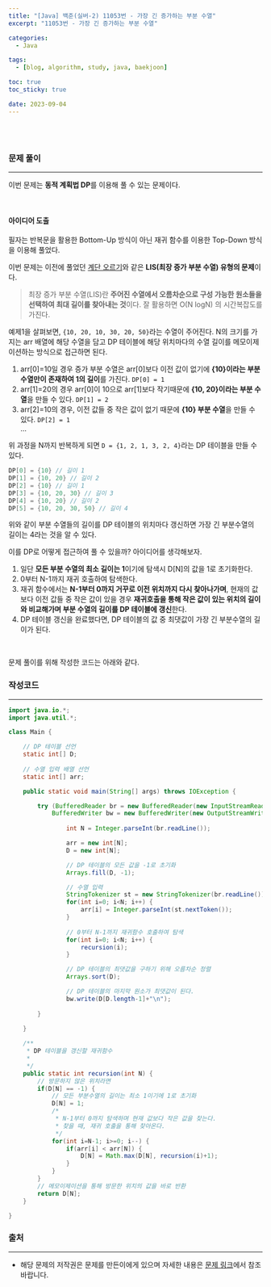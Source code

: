 ```yaml
---
title: "[Java] 백준(실버-2) 11053번 - 가장 긴 증가하는 부분 수열"
excerpt: "11053번 - 가장 긴 증가하는 부분 수열"

categories:
  - Java

tags:
  - [blog, algorithm, study, java, baekjoon]

toc: true
toc_sticky: true

date: 2023-09-04
---
```


<br><br>

### 문제 풀이

---

이번 문제는 **동적 계획법 DP**를 이용해 풀 수 있는 문제이다.

<br>

#### 아이디어 도출

필자는 반복문을 활용한 Bottom-Up 방식이 아닌 재귀 함수를 이용한 Top-Down 방식을 이용해 풀었다.

이번 문제는 이전에 풀었던 [계단 오르기](https://langoustinee.github.io/java/232-post/)와 같은 **LIS(최장 증가 부분 수열) 유형의 문제**이다.

> 최장 증가 부분 수열(LIS)란 **주어진 수열에서 오름차순으로 구성 가능한 원소들을 선택하여 최대 길이를 찾아내는 것**이다. 잘 활용하면 O(N logN) 의 시간복잡도를 가진다.

예제1을 살펴보면, `{10, 20, 10, 30, 20, 50}`라는 수열이 주어진다. N의 크기를 가지는 arr 배열에 해당 수열을 담고 DP 테이블에 해당 위치마다의 수열 길이를 메모이제이션하는 방식으로 접근하면 된다.

> 
1. arr[0]=10일 경우 증가 부분 수열은 arr[0]보다 이전 값이 없기에 **{10}이라는 부분 수열만이 존재하여 1의 길이**를 가진다. `DP[0] = 1`<br>
2. arr[1]=20의 경우 arr[0]이 10으로 arr[1]보다 작기때문에 **{10, 20}이라는 부분 수열**을 만들 수 있다. `DP[1] = 2`<br>
3. arr[2]=10의 경우, 이전 값들 중 작은 값이 없기 때문에 **{10} 부분 수열**을 만들 수 있다. `DP[2] = 1`<br>
...

위 과정을 N까지 반복하게 되면 `D = {1, 2, 1, 3, 2, 4}`라는 DP 테이블을 만들 수 있다.

```java
DP[0] = {10} // 길이 1
DP[1] = {10, 20} // 길이 2
DP[2] = {10} // 길이 1
DP[3] = {10, 20, 30} // 길이 3
DP[4] = {10, 20} // 길이 2
DP[5] = {10, 20, 30, 50} // 길이 4
```

위와 같이 부분 수열들의 길이를 DP 테이블의 위치마다 갱신하면 가장 긴 부분수열의 길이는 4라는 것을 알 수 있다.

이를 DP로 어떻게 접근하여 풀 수 있을까? 아이디어를 생각해보자.

1. 일단 **모든 부분 수열의 최소 길이는 1**이기에 탐색시 D[N]의 값을 1로 초기화한다.
2. 0부터 N-1까지 재귀 호출하여 탐색한다.
3. 재귀 함수에서는 **N-1부터 0까지 거꾸로 이전 위치까지 다시 찾아나가며**, 현재의 값보다 이전 값들 중 작은 값이 있을 경우 **재귀호출을 통해 작은 값이 있는 위치의 길이와 비교해가며 부분 수열의 길이를 DP 테이블에 갱신**한다.
4. DP 테이블 갱신을 완료했다면, DP 테이블의 값 중 최댓값이 가장 긴 부분수열의 길이가 된다.


<br>

문제 풀이를 위해 작성한 코드는 아래와 같다.

### 작성코드

---

```java
import java.io.*;
import java.util.*;

class Main {    

    // DP 테이블 선언
    static int[] D;
    
    // 수열 입력 배열 선언
    static int[] arr;

    public static void main(String[] args) throws IOException {

        try (BufferedReader br = new BufferedReader(new InputStreamReader(System.in));
            BufferedWriter bw = new BufferedWriter(new OutputStreamWriter(System.out))) {
                
                int N = Integer.parseInt(br.readLine());

                arr = new int[N];
                D = new int[N];

                // DP 테이블의 모든 값을 -1로 초기화
                Arrays.fill(D, -1);

                // 수열 입력
                StringTokenizer st = new StringTokenizer(br.readLine());
                for(int i=0; i<N; i++) {
                    arr[i] = Integer.parseInt(st.nextToken());
                }
                
                // 0부터 N-1까지 재귀함수 호출하여 탐색
                for(int i=0; i<N; i++) {
                    recursion(i);
                }

                // DP 테이블의 최댓값을 구하기 위해 오름차순 정렬
                Arrays.sort(D);

                // DP 테이블의 마지막 원소가 최댓값이 된다.
                bw.write(D[D.length-1]+"\n");
                
        }

    }
    
    /**
     * DP 테이블을 갱신할 재귀함수
     * 
     */
    public static int recursion(int N) {
        // 방문하지 않은 위치라면
        if(D[N] == -1) {
            // 모든 부분수열의 길이는 최소 1이기에 1로 초기화
            D[N] = 1;
            /*
             * N-1부터 0까지 탐색하며 현재 값보다 작은 값을 찾는다.
             * 찾을 때, 재귀 호출을 통해 찾아온다.
             */
            for(int i=N-1; i>=0; i--) {
                if(arr[i] < arr[N]) {
                    D[N] = Math.max(D[N], recursion(i)+1);
                }
            }    
        }
        // 메모이제이션을 통해 방문한 위치의 값을 바로 반환
        return D[N];
    }

}
```

### 출처

---

- 해당 문제의 저작권은 문제를 만든이에게 있으며 자세한 내용은 [문제 링크](https://www.acmicpc.net/problem/11053)에서 참조바랍니다.